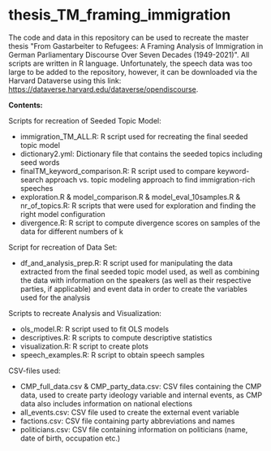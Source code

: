 # thesis_TM_framing_immigration
The code and data in this repository can be used to recreate the master thesis "From Gastarbeiter to Refugees: A Framing Analysis of Immigration in German Parliamentary Discourse Over Seven Decades (1949-2021)". All scripts are written in R language. Unfortunately, the speech data was too large to be added to the repository, however, it can be downloaded via the Harvard Dataverse using this link: https://dataverse.harvard.edu/dataverse/opendiscourse. 

**Contents:**

Scripts for recreation of Seeded Topic Model:

- immigration_TM_ALL.R: R script used for recreating the final seeded topic model
- dictionary2.yml: Dictionary file that contains the seeded topics including seed words
- finalTM_keyword_comparison.R: R script used to compare keyword-search approach vs. topic modeling approach to find immigration-rich speeches
- exploration.R & model_comparison.R & model_eval_10samples.R & nr_of_topics.R: R scripts that were used for exploration and finding the right model configuration
- divergence.R: R script to compute divergence scores on samples of the data for different numbers of k

Script for recreation of Data Set:

- df_and_analysis_prep.R: R script used for manipulating the data extracted from the final seeded topic model used, as well as combining the data with information on the speakers (as well as their respective parties, if applicable) and event data in order to create the variables used for the analysis

Scripts to recreate Analysis and Visualization:

- ols_model.R: R script used to fit OLS models
- descriptives.R: R scripts to compute descriptive statistics
- visualization.R: R script to create plots 
- speech_examples.R: R script to obtain speech samples

CSV-files used:

- CMP_full_data.csv & CMP_party_data.csv: CSV files containing the CMP data, used to create party ideology variable and internal events, as CMP data also includes information on national elections
- all_events.csv: CSV file used to create the external event variable
- factions.csv: CSV file containing party abbreviations and names
- politicians.csv: CSV file containing information on politicians (name, date of birth, occupation etc.)
